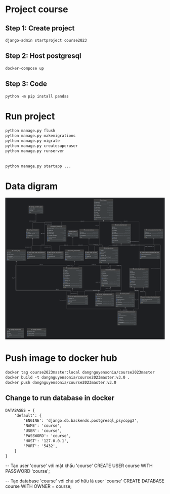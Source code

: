 # Project course

## Step 1: Create project 

    django-admin startproject course2023

## Step 2: Host postgresql

    docker-compose up

## Step 3: Code

    python -m pip install pandas


# Run project

    python manage.py flush
    python manage.py makemigrations
    python manage.py migrate
    python manage.py createsuperuser
    python manage.py runserver


    python manage.py startapp ...

# Data digram


<img src="./img/datadigram.png" />


# Push image to docker hub

    docker tag course2023master:local dangnguyensonia/course2023master
    docker build -t dangnguyensonia/course2023master:v3.0 .
    docker push dangnguyensonia/course2023master:v3.0


## Change to run database in docker
    DATABASES = {
        'default': {
            'ENGINE': 'django.db.backends.postgresql_psycopg2',
            'NAME': 'course',
            'USER': 'course',
            'PASSWORD': 'course',
            'HOST': '127.0.0.1',
            'PORT': '5432',
        }
    }




-- Tạo user 'course' với mật khẩu 'course'
CREATE USER course WITH PASSWORD 'course';

-- Tạo database 'course' với chủ sở hữu là user 'course'
CREATE DATABASE course WITH OWNER = course;

